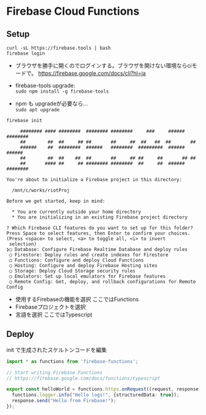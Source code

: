 Firebase Cloud Functions
====

Setup
----
```
curl -sL https://firebase.tools | bash
firebase login
```
* ブラウザを勝手に開くのでログインする。ブラウザを開けない環境ならciモードで。
  https://firebase.google.com/docs/cli?hl=ja

* firebase-tools upgrade:  
`sudo npm install -g firebase-tools`
  
*  npm も upgradeが必要なら...  
`sudo apt upgrade`
   


```
firebase init

     ######## #### ########  ######## ########     ###     ######  ########
     ##        ##  ##     ## ##       ##     ##  ##   ##  ##       ##
     ######    ##  ########  ######   ########  #########  ######  ######
     ##        ##  ##    ##  ##       ##     ## ##     ##       ## ##
     ##       #### ##     ## ######## ########  ##     ##  ######  ########

You're about to initialize a Firebase project in this directory:

  /mnt/c/works/riotProj

Before we get started, keep in mind:

  * You are currently outside your home directory
  * You are initializing in an existing Firebase project directory

? Which Firebase CLI features do you want to set up for this folder? Press Space to select features, then Enter to confirm your choices. (Press <space> to select, <a> to toggle all, <i> to invert
 selection)
❯◯ Database: Configure Firebase Realtime Database and deploy rules
 ◯ Firestore: Deploy rules and create indexes for Firestore
 ◯ Functions: Configure and deploy Cloud Functions
 ◯ Hosting: Configure and deploy Firebase Hosting sites
 ◯ Storage: Deploy Cloud Storage security rules
 ◯ Emulators: Set up local emulators for Firebase features
 ◯ Remote Config: Get, deploy, and rollback configurations for Remote Config
 ```

* 使用するFirebaseの機能を選択 ここではFunctions
* Firebaseプロジェクトを選択
* 言語を選択 ここではTypescript

Deploy
----
init で生成されたスケルトンコードを編集
```funtions/src/index.ts
import * as functions from 'firebase-functions';

// Start writing Firebase Functions
// https://firebase.google.com/docs/functions/typescript

export const helloWorld = functions.https.onRequest((request, response) => {
  functions.logger.info("Hello logs!", {structuredData: true});
  response.send("Hello from Firebase!");
});
```





